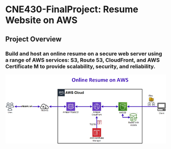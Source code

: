 # CNE430-FinalProject: Resume Website on AWS
## Project Overview
### Build and host an online resume on a secure web server using a range of AWS services: S3, Route 53, CloudFront, and AWS Certificate M to provide scalability, security, and reliability.
![figure #architecture.jpg](architecture.jpg)




